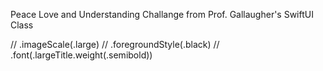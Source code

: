 Peace Love and Understanding Challange from Prof. Gallaugher's SwiftUI Class

//                .imageScale(.large)
//                .foregroundStyle(.black)
//                .font(.largeTitle.weight(.semibold))
